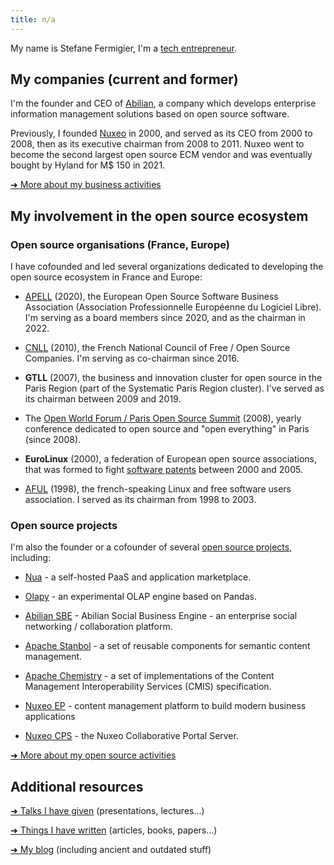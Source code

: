 ```yaml
---
title: n/a
---
```


My name is Stefane Fermigier, I'm a [tech entrepreneur](/business/).

## My companies (current and former)

I'm the founder and CEO of [Abilian](https://abilian.com/), a
company which develops enterprise information management solutions based
on open source software.

Previously, I founded [Nuxeo](http://www.nuxeo.com/) in 2000,
and served as its CEO from 2000 to 2008, then as its executive chairman
from 2008 to 2011. Nuxeo went to become the second largest open source
ECM vendor and was eventually bought by Hyland for M$ 150 in 2021.

[➜ More about my business activities](/business/)

## My involvement in the open source ecosystem

### Open source organisations (France, Europe)

I have cofounded and led several organizations dedicated to
developing the open source ecosystem in France and Europe:

* [APELL](https://apell.info/) (2020), the European Open Source Software Business Association (Association Professionnelle Européenne du Logiciel Libre). I'm serving as a board members since 2020, and as the chairman in 2022.

* [CNLL](https://cnll.fr/) (2010), the French National Council of Free / Open Source Companies. I'm serving as co-chairman since 2016.

* **GTLL** (2007), the business and innovation cluster for open source in  the Paris Region (part of the Systematic Paris Region cluster). I've served as its chairman between 2009 and 2019.

* The [Open World Forum / Paris Open Source Summit](http://www.opensourcesummit.paris/) (2008), yearly conference dedicated to open source and "open everything" in Paris (since 2008).

* **EuroLinux** (2000), a federation of European open source associations, that was formed to fight [software patents](/blog/tag/Brevets/) between 2000 and 2005.

* [AFUL](http://www.aful.org/) (1998), the french-speaking Linux and free software users association. I served as its chairman from 1998 to 2003.

### Open source projects

I'm also the founder or a cofounder of several [open source projects](/open-source/), including:

* [Nua](https://nua.rocks/) - a self-hosted PaaS and application marketplace.

* [Olapy](https://github.com/abilian/olapy) - an experimental OLAP engine based on Pandas.

* [Abilian SBE](https://github.com/abilian/abilian-sbe) - Abilian Social Business Engine - an enterprise social networking / collaboration platform.

* [Apache Stanbol](http://stanbol.apache.org/) - a set of reusable components for semantic content management.

* [Apache Chemistry](http://chemistry.apache.org/) - a set of implementations of the Content Management Interoperability Services (CMIS) specification.

* [Nuxeo EP](https://github.com/nuxeo/nuxeo) - content management platform to build modern business applications 

* [Nuxeo CPS](https://github.com/nuxeo-cps) - the Nuxeo Collaborative Portal Server.

[➜ More about my open source activities](/open-source/)

## Additional resources

[➜ Talks I have given](/presentations/) (presentations, lectures...)

[➜ Things I have written](/writing/) (articles, books, papers...)

[➜ My blog](/blog/) (including ancient and outdated stuff)
